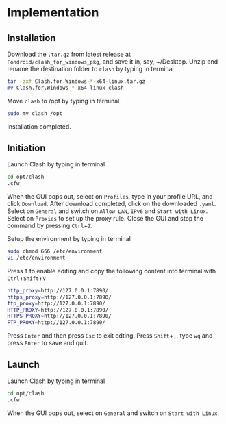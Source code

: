 # Implementation

## Installation

Download the `.tar.gz` from latest release at `Fondroid/clash_for_windows_pkg`, and save it in, say, ~/Desktop.
Unzip and rename the destination folder to `clash` by typing in terminal
```sh
tar -zxf Clash.for.Windows-*-x64-linux.tar.gz
mv Clash.for.Windows-*-x64-linux clash
```
Move `clash` to /opt by typing in terminal
```sh
sudo mv clash /opt
```
Installation completed.

## Initiation

Launch Clash by typing in terminal
```sh
cd opt/clash
.cfw
```
When the GUI pops out, select on `Profiles`, type in your profile URL, and click `Download`.
After download completed, click on the downloaded `.yaml`.
Select on `General` and switch on `Allow LAN`, `IPv6` and `Start with Linux`.
Select on `Proxies` to set up the proxy rule.
Close the GUI and stop the command by pressing `Ctrl`+`Z`.

Setup the environment by typing in terminal
```sh
sudo chmod 666 /etc/environment
vi /etc/environment
```
Press `I` to enable editing and copy the following content into terminal with `Ctrl`+`Shift`+`V`
```sh
http_proxy=http://127.0.0.1:7890/
https_proxy=http://127.0.0.1:7890/
ftp_proxy=http://127.0.0.1:7890/
HTTP_PROXY=http://127.0.0.1:7890/
HTTPS_PROXY=http://127.0.0.1:7890/
FTP_PROXY=http://127.0.0.1:7890/
```
Press `Enter` and then press `Esc` to exit edting.
Press `Shift`+`;`, type `wq` and press `Enter` to save and quit. 

## Launch

Launch Clash by typing in terminal
```sh
cd opt/clash
.cfw
```
When the GUI pops out, select on `General` and switch on `Start with Linux`.

